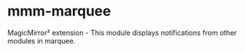 # mmm-marquee
MagicMirror² extension - This module displays notifications from other modules in marquee.
